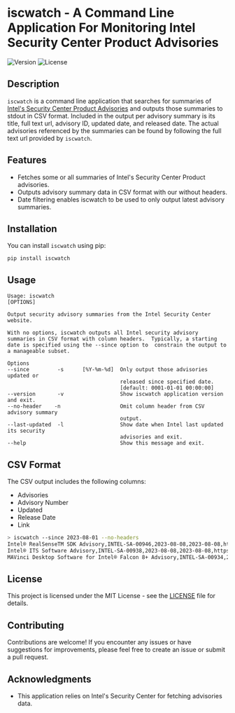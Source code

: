 # iscwatch - A Command Line Application For Monitoring Intel Security Center Product Advisories

![Version](https://img.shields.io/badge/version-0.3.3-blue.svg)
![License](https://img.shields.io/badge/license-MIT-green.svg)

## Description

`iscwatch` is a command line application that searches for summaries of [Intel's Security Center Product Advisories](https://www.intel.com/content/www/us/en/security-center/default.html) and outputs those summaries to stdout in CSV format. Included in the output per advisory summary is its title, full text url, advisory ID, updated date, and released date.  The actual advisories referenced by the summaries can be found by following the full text url provided by `iscwatch`.

## Features

- Fetches some or all summaries of Intel's Security Center Product advisories.
- Outputs advisory summary data in CSV format with our without headers.
- Date filtering enables iscwatch to be used to only output latest advisory summaries.

## Installation

You can install `iscwatch` using pip:

```
pip install iscwatch
```

## Usage

```
Usage: iscwatch
[OPTIONS]

Output security advisory summaries from the Intel Security Center website.

With no options, iscwatch outputs all Intel security advisory summaries in CSV format with column headers.  Typically, a starting date is specified using the --since option to  constrain the output to a manageable subset.

Options
--since         -s      [%Y-%m-%d]  Only output those advisories updated or
                                    released since specified date.
                                    [default: 0001-01-01 00:00:00]
--version       -v                  Show iscwatch application version and exit.
--no-header    -n                   Omit column header from CSV advisory summary
                                    output.
--last-updated  -l                  Show date when Intel last updated its security
                                    advisories and exit.
--help                              Show this message and exit.
```


## CSV Format

The CSV output includes the following columns:

- Advisories
- Advisory Number
- Updated
- Release Date
- Link

```bash
> iscwatch --since 2023-08-01 --no-headers
Intel® RealSenseTM SDK Advisory,INTEL-SA-00946,2023-08-08,2023-08-08,https://www.intel.com/content/www/us/en/security-center/advisory/intel-sa-00946.html
Intel® ITS Software Advisory,INTEL-SA-00938,2023-08-08,2023-08-08,https://www.intel.com/content/www/us/en/security-center/advisory/intel-sa-00938.html
MAVinci Desktop Software for Intel® Falcon 8+ Advisory,INTEL-SA-00934,2023-08-08,2023-08-08,https://www.intel.com/content/www/us/en/security-center/advisory/intel-sa-00934.html
```


## License

This project is licensed under the MIT License - see the [LICENSE](LICENSE) file for details.

## Contributing

Contributions are welcome! If you encounter any issues or have suggestions for improvements, please feel free to create an issue or submit a pull request.

## Acknowledgments

- This application relies on Intel's Security Center for fetching advisories data.
